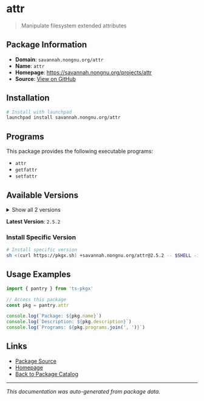 # attr

> Manipulate filesystem extended attributes

## Package Information

- **Domain**: `savannah.nongnu.org/attr`
- **Name**: `attr`
- **Homepage**: https://savannah.nongnu.org/projects/attr
- **Source**: [View on GitHub](https://github.com/pkgxdev/pantry/tree/main/projects/savannah.nongnu.org/attr/package.yml)

## Installation

```bash
# Install with launchpad
launchpad install savannah.nongnu.org/attr
```

## Programs

This package provides the following executable programs:

- `attr`
- `getfattr`
- `setfattr`

## Available Versions

<details>
<summary>Show all 2 versions</summary>

- `2.5.2`, `2.5.1`

</details>

**Latest Version**: `2.5.2`

### Install Specific Version

```bash
# Install specific version
sh <(curl https://pkgx.sh) +savannah.nongnu.org/attr@2.5.2 -- $SHELL -i
```

## Usage Examples

```typescript
import { pantry } from 'ts-pkgx'

// Access this package
const pkg = pantry.attr

console.log(`Package: ${pkg.name}`)
console.log(`Description: ${pkg.description}`)
console.log(`Programs: ${pkg.programs.join(', ')}`)
```

## Links

- [Package Source](https://github.com/pkgxdev/pantry/tree/main/projects/savannah.nongnu.org/attr/package.yml)
- [Homepage](https://savannah.nongnu.org/projects/attr)
- [Back to Package Catalog](../../../package-catalog.md)

---

*This documentation was auto-generated from package data.*
